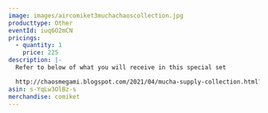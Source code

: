 ```yaml
---
image: images/aircomiket3muchachaoscollection.jpg
producttype: Other
eventId: iuq6O2mCN
pricings:
  - quantity: 1
    price: 225
description: |-
  Refer to below of what you will receive in this special set

  http://chaosmegami.blogspot.com/2021/04/mucha-supply-collection.html?m=1
asin: s-YqLw3OlBz-s
merchandise: comiket
---
```

